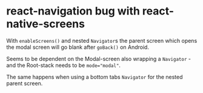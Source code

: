# react-navigation bug with react-native-screens

With `enableScreens()` and nested `Navigator`s the parent screen which opens the modal screen will go blank after `goBack()` on Android.

Seems to be dependent on the Modal-screen also wrapping a `Navigator` - and the Root-stack needs to be `mode="modal"`.

The same happens when using a bottom tabs `Navigator` for the nested parent screen.
